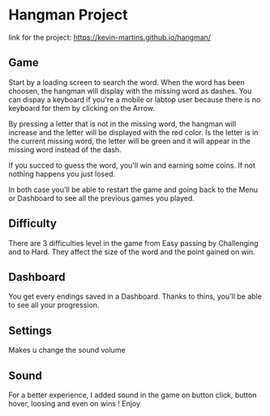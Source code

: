 # Hangman Project

link for the project: https://kevin-martins.github.io/hangman/

## Game

Start by a loading screen to search the word.
When the word has been choosen, the hangman will display with the missing word as dashes.
You can dispay a keyboard if you're a mobile or labtop user because there is no keyboard for them by clicking on the Arrow.

By pressing a letter that is not in the missing word, the hangman will increase and the letter will be displayed with the red color. Is the letter is in the current missing word, the letter will be green and it will appear in the missing word instead of the dash.

If you succed to guess the word, you'll win and earning some coins.
If not nothing happens you just losed.

In both case you'll be able to restart the game and going back to the Menu or Dashboard to see all the previous games you played.

## Difficulty

There are 3 difficulties level in the game from Easy passing by Challenging and to Hard. They affect the size of the word and the point gained on win.

## Dashboard

You get every endings saved in a Dashboard. Thanks to thins, you'll be able to see all your progression.

## Settings

Makes u change the sound volume

## Sound

For a better experience, I added sound in the game on button click, button hover, loosing and even on wins ! Enjoy

